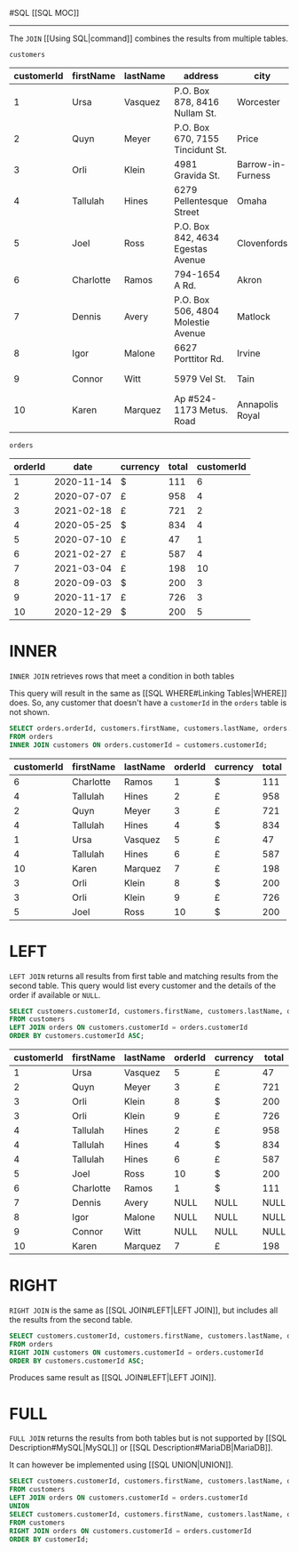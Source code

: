 #SQL 
[[SQL MOC]]
-- --

The `JOIN` [[Using SQL|command]] combines the results from multiple tables. 

`customers`

| customerId | firstName | lastName | address                            | city              | country        |
| ---------- | --------- | -------- | ---------------------------------- | ----------------- | -------------- |
| 1          | Ursa      | Vasquez  | P.O. Box 878, 8416 Nullam St.      | Worcester         | United States  |
| 2          | Quyn      | Meyer    | P.O. Box 670, 7155 Tincidunt St.   | Price             | Canada         |
| 3          | Orli      | Klein    | 4981 Gravida St.                   | Barrow-in-Furness | United Kingdom |
| 4          | Tallulah  | Hines    | 6279 Pellentesque Street           | Omaha             | United States  |
| 5          | Joel      | Ross     | P.O. Box 842, 4634 Egestas Avenue  | Clovenfords       | United Kingdom |
| 6          | Charlotte | Ramos    | 794-1654 A Rd.                     | Akron             | United States  |
| 7          | Dennis    | Avery    | P.O. Box 506, 4804 Molestie Avenue | Matlock           | United Kingdom |
| 8          | Igor      | Malone   | 6627 Porttitor Rd.                 | Irvine            | United Kingdom |
| 9          | Connor    | Witt     | 5979 Vel St.                       | Tain              | United Kingdom |
| 10         | Karen     | Marquez  | Ap \#524-1173 Metus. Road          | Annapolis Royal   | Canada         |
|            |           |          |                                    |                   |                |

`orders`

|orderId|date|currency|total|customerId|
|---|---|---|---|---|
|1|2020-11-14|$|111|6|
|2|2020-07-07|£|958|4|
|3|2021-02-18|£|721|2|
|4|2020-05-25|$|834|4|
|5|2020-07-10|£|47|1|
|6|2021-02-27|£|587|4|
|7|2021-03-04|£|198|10|
|8|2020-09-03|$|200|3|
|9|2020-11-17|£|726|3|
|10|2020-12-29|$|200|5|

# INNER

`INNER JOIN` retrieves rows that meet a condition in both tables

This query will result in the same as [[SQL WHERE#Linking Tables|WHERE]] does. So, any customer that doesn't have a `customerId` in the `orders` table is not shown. 

```SQL
SELECT orders.orderId, customers.firstName, customers.lastName, orders.currency, orders.total
FROM orders
INNER JOIN customers ON orders.customerId = customers.customerId;
```

|customerId|firstName|lastName|orderId|currency|total|
|---|---|---|---|---|---|
|6|Charlotte|Ramos|1|$|111|
|4|Tallulah|Hines|2|£|958|
|2|Quyn|Meyer|3|£|721|
|4|Tallulah|Hines|4|$|834|
|1|Ursa|Vasquez|5|£|47|
|4|Tallulah|Hines|6|£|587|
|10|Karen|Marquez|7|£|198|
|3|Orli|Klein|8|$|200|
|3|Orli|Klein|9|£|726|
|5|Joel|Ross|10|$|200|

# LEFT

`LEFT JOIN` returns all results from first table and matching results from the second table. This query would list every customer and the details of the order if available or `NULL`. 

```SQL
SELECT customers.customerId, customers.firstName, customers.lastName, orders.orderId, orders.currency, orders.total
FROM customers
LEFT JOIN orders ON customers.customerId = orders.customerId
ORDER BY customers.customerId ASC;
```

|customerId|firstName|lastName|orderId|currency|total|
|---|---|---|---|---|---|
|1|Ursa|Vasquez|5|£|47|
|2|Quyn|Meyer|3|£|721|
|3|Orli|Klein|8|$|200|
|3|Orli|Klein|9|£|726|
|4|Tallulah|Hines|2|£|958|
|4|Tallulah|Hines|4|$|834|
|4|Tallulah|Hines|6|£|587|
|5|Joel|Ross|10|$|200|
|6|Charlotte|Ramos|1|$|111|
|7|Dennis|Avery|NULL|NULL|NULL|
|8|Igor|Malone|NULL|NULL|NULL|
|9|Connor|Witt|NULL|NULL|NULL|
|10|Karen|Marquez|7|£|198|
# RIGHT

`RIGHT JOIN` is the same as [[SQL JOIN#LEFT|LEFT JOIN]], but includes all the results from the second table.

```SQL
SELECT customers.customerId, customers.firstName, customers.lastName, orders.orderId, orders.currency, orders.total
FROM orders
RIGHT JOIN customers ON customers.customerId = orders.customerId
ORDER BY customers.customerId ASC;
```

Produces same result as [[SQL JOIN#LEFT|LEFT JOIN]].

# FULL

`FULL JOIN` returns the results from both tables but is not supported by [[SQL Description#MySQL|MySQL]] or [[SQL Description#MariaDB|MariaDB]].

It can however be implemented using [[SQL UNION|UNION]].

```SQL
SELECT customers.customerId, customers.firstName, customers.lastName, orders.orderId, orders.currency, orders.total
FROM customers
LEFT JOIN orders ON customers.customerId = orders.customerId
UNION
SELECT customers.customerId, customers.firstName, customers.lastName, orders.orderId, orders.currency, orders.total
FROM customers
RIGHT JOIN orders ON customers.customerId = orders.customerId
ORDER BY customerId;
```